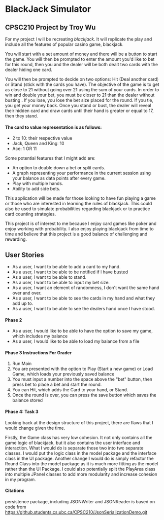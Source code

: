 
# **BlackJack Simulator**

## CPSC210 Project by Troy Wu

For my project I will be recreating *blackjack*.
It will replicate the play and include all the features of popular casino game, blackjack.

You will start with a set amount of money and there will be a button to start the game. You will then be prompted
to enter the amount you'd like to bet for this round, then you and the dealer will be both dealt two cards with the 
dealer hiding one card. 

You will then be prompted to decide on two options: Hit (Deal another card) or Stand (stick with the cards you have).
The objective of the game is to get as close to 21 without going over 21 using the sum of your cards.
In order to win and double your bet, you must be closer to 21 than the dealer without busting . If you lose, you lose the bet size placed for the round. 
If you tie, you get your money back.
Once you stand or bust, the dealer will reveal their hidden card and draw cards until their hand is greater or equal to 17,
then they stand.

#### The card to value representation is as follows:
- 2 to 10: their respective value
- Jack, Queen and King: 10
- Ace: 1 OR 11

Some potential features that I might add are:
- An option to double down a bet or split cards.
- A graph representing your performance in the current session using your balance as data points after every game.
- Play with multiple hands.
- Ability to add side bets.


This application will be made for those looking to have fun playing a
game or those who are interested in learning the rules of blackjack.
This could also be used to simulate probabilities regarding blackjack
or to practice card counting strategies.

This project is of interest to me because I enjoy card games like poker and enjoy working with probability.
I also enjoy playing blackjack from time to time and believe that this project is a good balance of challenging and rewarding.



## User Stories

- As a user, I want to be able to add a card to my hand.
- As a user, I want to be able to be notified if I have busted
- As a user, I want to be able to stand.
- As a user, I want to be able to input my bet size.
- As a user, I want an element of randomness, I don't want the same hand over and over.
- As a user, I want to be able to see the cards in my hand and what they add up to.
- As a user, I want to be able to see the dealers hand once I have stood.

#### Phase 2

- As a user, I would like to be able to have the option to save my game, which includes my balance
- As a user, I would like to be able to load my balance from a file 

#### Phase 3 Instructions For Grader
1. Run Main
2. You are presented with the option to Play (Start a new game) or Load Game, which loads your previously saved balance
3. You must input a number into the space above the "bet" button, then press bet to place a bet and start the round.
4. You can Hit, which adds the Card to your hand, or Stand.
5. Once the round is over, you can press the save button which saves the balance stored

#### Phase 4: Task 3
Looking back at the design structure of this project, there are flaws that I would change given the time.

Firstly, the Game class has very low cohesion. It not only contains all the game logic of blackjack, 
but it also contains the user interface and interaction. What I would do is separate those two into two separate classes.
I would put the logic class in the model package and the interface class in the UI package.
Another change I would do is simply refactor the Round Class into the model package as it is much more fitting as the model
rather than the UI Package. I could also potentially split the PlayArea class into multiple JPanel classes to add more modularity and
increase cohesion in my program.
#### Citations

persistence package, including JSONWriter and JSONReader is based on code from https://github.students.cs.ubc.ca/CPSC210/JsonSerializationDemo.git

